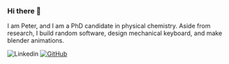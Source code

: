 ### Hi there 👋

I am Peter, and I am a PhD candidate in physical chemistry. Aside from research, I build random software, design mechanical keyboard, and make blender animations.

![Linkedin](https://img.shields.io/badge/-petersun73-blue?style=flat&logo=Linkedin&logoColor=white&link=https://www.linkedin.com/in/petersun73/)
[![GitHub](https://img.shields.io/github/followers/peterhs73?label=follow&style=social)](https://github.com/peterhs73/)


<!--
**peterhs73/peterhs73** is a ✨ _special_ ✨ repository because its `README.md` (this file) appears on your GitHub profile.

Here are some ideas to get you started:

- 🔭 I’m currently working on ...
- 🌱 I’m currently learning ...
- 👯 I’m looking to collaborate on ...
- 🤔 I’m looking for help with ...
- 💬 Ask me about ...
- 📫 How to reach me: ...
- 😄 Pronouns: ...
- ⚡ Fun fact: ...
-->
